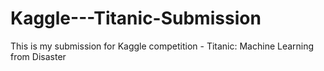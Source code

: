 # Kaggle---Titanic-Submission
This is my submission for Kaggle competition - Titanic: Machine Learning from Disaster
